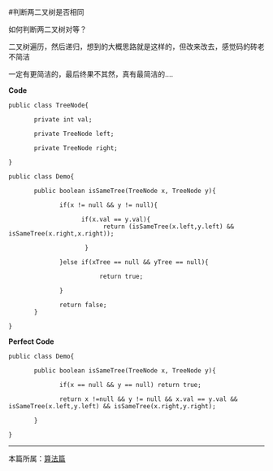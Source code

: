
#判断两二叉树是否相同

如何判断两二叉树对等？

二叉树遍历，然后递归，想到的大概思路就是这样的，但改来改去，感觉码的砖老不简洁

一定有更简洁的，最后终果不其然，真有最简洁的....


**Code**

    public class TreeNode{

           private int val;

           private TreeNode left;

           private TreeNode right;

    }

    public class Demo{

           public boolean isSameTree(TreeNode x, TreeNode y){

                  if(x != null && y != null){

                        if(x.val == y.val){
                              return (isSameTree(x.left,y.left) && isSameTree(x.right,x.right));

                         }

                  }else if(xTree == null && yTree == null){

                             return true;

                  }

                  return false;
           }

    }




**Perfect Code**

    public class Demo{

           public boolean isSameTree(TreeNode x, TreeNode y){

                  if(x == null && y == null) return true;

                  return x !=null && y != null && x.val == y.val && isSameTree(x.left,y.left) && isSameTree(x.right,y.right);

           }

    }



***

本篇所属：[算法篇](/Arithmetic/Index)



